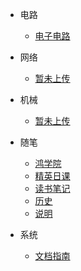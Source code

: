 <!-- _navbar.md -->

* 电路

  * [电子电路](info/circuit)

* 网络

  * [暂未上传](/README.md)

* 机械

  * [暂未上传](/README.md)

* 随笔

  * [鸿学院](info/hongAcademy)
  * [精英日课](info/eliteClass)
  * [读书笔记](info/bookNotes)
  * [历史](info/history)
  * [说明](info/readme)

* 系统
  * [文档指南](/README.md)
  
  
  